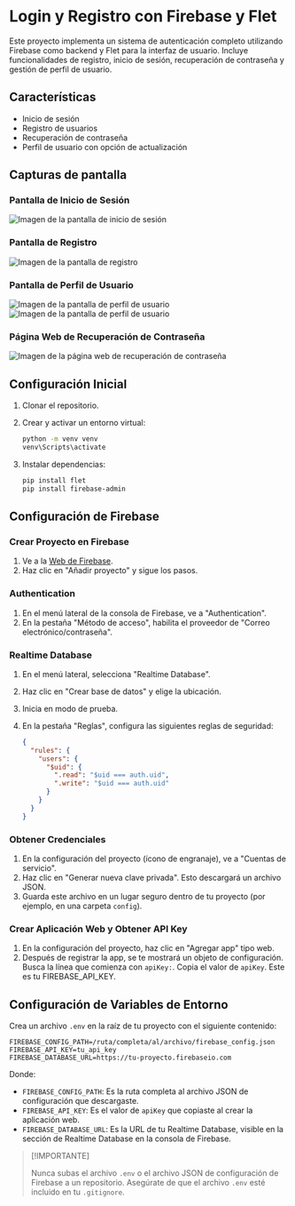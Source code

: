 # Login y Registro con Firebase y Flet

Este proyecto implementa un sistema de autenticación completo utilizando Firebase como backend y Flet para la interfaz de usuario. Incluye funcionalidades de registro, inicio de sesión, recuperación de contraseña y gestión de perfil de usuario.

## Características

- Inicio de sesión
- Registro de usuarios
- Recuperación de contraseña
- Perfil de usuario con opción de actualización

## Capturas de pantalla

### Pantalla de Inicio de Sesión

![Imagen de la pantalla de inicio de sesión](https://github.com/ParcivalDev/Flet-Login/blob/main/login-firebase/images/login.png)

### Pantalla de Registro

![Imagen de la pantalla de registro](https://github.com/ParcivalDev/Flet-Login/blob/main/login-firebase/images/register.png)

### Pantalla de Perfil de Usuario

![Imagen de la pantalla de perfil de usuario](https://github.com/ParcivalDev/Flet-Login/blob/main/login-firebase/images/perfil.png)
![Imagen de la pantalla de perfil de usuario](https://github.com/ParcivalDev/Flet-Login/blob/main/login-firebase/images/perfil2.png)

### Página Web de Recuperación de Contraseña

![Imagen de la página web de recuperación de contraseña](https://github.com/ParcivalDev/Flet-Login/blob/main/login-firebase/images/recu_pass.png)

## Configuración Inicial

1. Clonar el repositorio.
2. Crear y activar un entorno virtual:

   ```bash
   python -m venv venv
   venv\Scripts\activate
   ```

3. Instalar dependencias:

   ```bash
   pip install flet
   pip install firebase-admin
   ```

## Configuración de Firebase

### Crear Proyecto en Firebase

1. Ve a la [Web de Firebase](https://firebase.google.com/).
2. Haz clic en "Añadir proyecto" y sigue los pasos.

### Authentication

1. En el menú lateral de la consola de Firebase, ve a "Authentication".
2. En la pestaña "Método de acceso", habilita el proveedor de "Correo electrónico/contraseña".

### Realtime Database

1. En el menú lateral, selecciona "Realtime Database".
2. Haz clic en "Crear base de datos" y elige la ubicación.
3. Inicia en modo de prueba.
4. En la pestaña "Reglas", configura las siguientes reglas de seguridad:

   ```json
   {
     "rules": {
       "users": {
         "$uid": {
           ".read": "$uid === auth.uid",
           ".write": "$uid === auth.uid"
         }
       }
     }
   }
   ```

### Obtener Credenciales

1. En la configuración del proyecto (ícono de engranaje), ve a "Cuentas de servicio".
2. Haz clic en "Generar nueva clave privada". Esto descargará un archivo JSON.
3. Guarda este archivo en un lugar seguro dentro de tu proyecto (por ejemplo, en una carpeta `config`).

### Crear Aplicación Web y Obtener API Key

1. En la configuración del proyecto, haz clic en "Agregar app" tipo web.
2. Después de registrar la app, se te mostrará un objeto de configuración. Busca la línea que comienza con `apiKey:`. Copia el valor de `apiKey`. Este es tu FIREBASE_API_KEY.

## Configuración de Variables de Entorno

Crea un archivo `.env` en la raíz de tu proyecto con el siguiente contenido:

```env
FIREBASE_CONFIG_PATH=/ruta/completa/al/archivo/firebase_config.json
FIREBASE_API_KEY=tu_api_key
FIREBASE_DATABASE_URL=https://tu-proyecto.firebaseio.com
```

Donde:

- `FIREBASE_CONFIG_PATH`: Es la ruta completa al archivo JSON de configuración que descargaste.
- `FIREBASE_API_KEY`: Es el valor de `apiKey` que copiaste al crear la aplicación web.
- `FIREBASE_DATABASE_URL`: Es la URL de tu Realtime Database, visible en la sección de Realtime Database en la consola de Firebase.

>[!IMPORTANTE]
>
>Nunca subas el archivo `.env` o el archivo JSON de configuración de Firebase a un repositorio.
>Asegúrate de que el archivo `.env` esté incluido en tu `.gitignore`.
